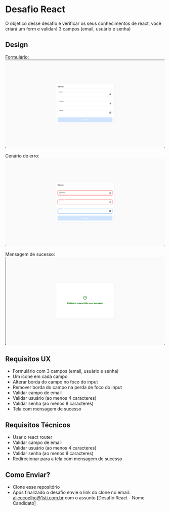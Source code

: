 # Desafio React

O objetico desse desafio é verificar os seus conhecimentos de react, você criará um form e validará 3 campos (email, usuário e senha)

## Design

Formulário:
![formulário](https://github.com/1STi/signup-challenge/blob/main/UX/form.png?raw=true)

Cenário de erro:
![formulário com erro](https://github.com/1STi/signup-challenge/blob/main/UX/form-error.png?raw=true)

Mensagem de sucesso:
![mensagem de sucesso do formulário](https://github.com/1STi/signup-challenge/blob/main/UX/form-success.png?raw=true)


## Requisitos UX

* Formulário com 3 campos (email, usuário e senha)
* Um ícone em cada campo
* Alterar borda do campo no foco do input
* Remover borda do campo na perda de foco do input
* Validar campo de email
* Validar usuário (ao menos 4 caracteres)
* Validar senha (ao menos 8 caracteres)
* Tela com mensagem de sucesso

## Requisitos Técnicos

* Usar o react router
* Validar campo de email
* Validar usuário (ao menos 4 caracteres)
* Validar senha (ao menos 8 caracteres)
* Redirecionar para a tela com mensagem de sucesso

## Como Enviar?

* Clone esse repositório
* Após finalizado o desafio envie o link do clone no email: [alicecoelho@1sti.com.br](mailto:alicecoelho@1sti.com.br) com o assunto [Desafio React - Nome Candidato]